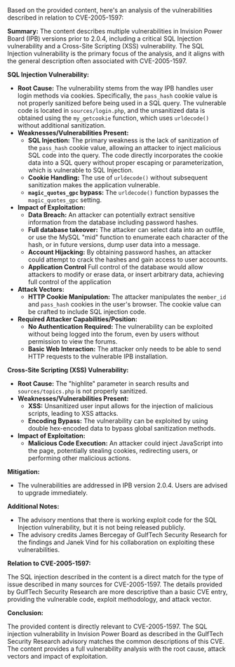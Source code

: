 Based on the provided content, here's an analysis of the vulnerabilities described in relation to CVE-2005-1597:

**Summary:** The content describes multiple vulnerabilities in Invision Power Board (IPB) versions prior to 2.0.4, including a critical SQL Injection vulnerability and a Cross-Site Scripting (XSS) vulnerability. The SQL Injection vulnerability is the primary focus of the analysis, and it aligns with the general description often associated with CVE-2005-1597.

**SQL Injection Vulnerability:**

*   **Root Cause:** The vulnerability stems from the way IPB handles user login methods via cookies. Specifically, the `pass_hash` cookie value is not properly sanitized before being used in a SQL query. The vulnerable code is located in `sources/login.php`, and the unsanitized data is obtained using the `my_getcookie` function, which uses `urldecode()` without additional sanitization.
*   **Weaknesses/Vulnerabilities Present:**
    *   **SQL Injection:** The primary weakness is the lack of sanitization of the `pass_hash` cookie value, allowing an attacker to inject malicious SQL code into the query. The code directly incorporates the cookie data into a SQL query without proper escaping or parameterization, which is vulnerable to SQL Injection.
    *   **Cookie Handling:** The use of `urldecode()` without subsequent sanitization makes the application vulnerable.
    *  **`magic_quotes_gpc` bypass:** The `urldecode()` function bypasses the `magic_quotes_gpc` setting.
*   **Impact of Exploitation:**
    *   **Data Breach:** An attacker can potentially extract sensitive information from the database including password hashes.
    *  **Full database takeover:**  The attacker can select data into an outfile, or use the MySQL "mid" function to enumerate each character of the hash, or in future versions, dump user data into a message.
    *  **Account Hijacking:** By obtaining password hashes, an attacker could attempt to crack the hashes and gain access to user accounts.
    * **Application Control** Full control of the database would allow attackers to modify or erase data, or insert arbitrary data, achieving full control of the application
*   **Attack Vectors:**
    *   **HTTP Cookie Manipulation:** The attacker manipulates the `member_id` and `pass_hash` cookies in the user's browser. The cookie value can be crafted to include SQL injection code.
*   **Required Attacker Capabilities/Position:**
    *   **No Authentication Required:** The vulnerability can be exploited without being logged into the forum, even by users without permission to view the forums.
    *   **Basic Web Interaction:** The attacker only needs to be able to send HTTP requests to the vulnerable IPB installation.

**Cross-Site Scripting (XSS) Vulnerability:**

*   **Root Cause:** The "highlite" parameter in search results and `sources/topics.php` is not properly sanitized.
*   **Weaknesses/Vulnerabilities Present:**
    *   **XSS:** Unsanitized user input allows for the injection of malicious scripts, leading to XSS attacks.
    *  **Encoding Bypass:** The vulnerability can be exploited by using double hex-encoded data to bypass global sanitization methods.
*   **Impact of Exploitation:**
    *   **Malicious Code Execution:** An attacker could inject JavaScript into the page, potentially stealing cookies, redirecting users, or performing other malicious actions.

**Mitigation:**

*   The vulnerabilities are addressed in IPB version 2.0.4. Users are advised to upgrade immediately.

**Additional Notes:**

*   The advisory mentions that there is working exploit code for the SQL Injection vulnerability, but it is not being released publicly.
*   The advisory credits James Bercegay of GulfTech Security Research for the findings and Janek Vind for his collaboration on exploiting these vulnerabilities.

**Relation to CVE-2005-1597:**

The SQL injection described in the content is a direct match for the type of issue described in many sources for CVE-2005-1597. The details provided by GulfTech Security Research are more descriptive than a basic CVE entry, providing the vulnerable code, exploit methodology, and attack vector.

**Conclusion:**

The provided content is directly relevant to CVE-2005-1597. The SQL injection vulnerability in Invision Power Board as described in the GulfTech Security Research advisory matches the common descriptions of this CVE. The content provides a full vulnerability analysis with the root cause, attack vectors and impact of exploitation.